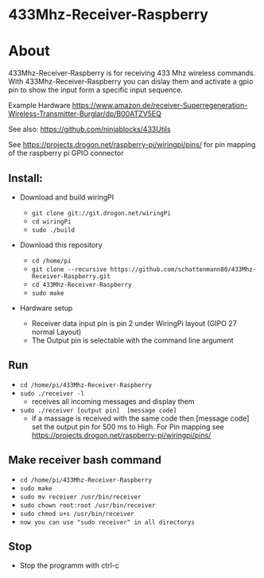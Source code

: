 # 433Mhz-Receiver-Raspberry

# About
433Mhz-Receiver-Raspberry is for receiving 433 Mhz wireless commands.
With 433Mhz-Receiver-Raspberry you can dislay them and activate a gpio pin to show the input form a specific input sequence.

Example Hardware
https://www.amazon.de/receiver-Superregeneration-Wireless-Transmitter-Burglar/dp/B00ATZV5EQ

See also:
https://github.com/ninjablocks/433Utils

See https://projects.drogon.net/raspberry-pi/wiringpi/pins/ for pin mapping of the raspberry pi GPIO connector

## Install:

  - Download and build wiringPI
    - ```git clone git://git.drogon.net/wiringPi```
    - ```cd wiringPi```
    - ```sudo ./build```
  
  - Download this repository
    - ```cd /home/pi```
    - ```git clone --recursive https://github.com/schattenmann80/433Mhz-Receiver-Raspberry.git```
    - ```cd 433Mhz-Receiver-Raspberry```
    - ```sudo make```
  - Hardware setup
    - Receiver data input pin is pin 2 under WiringPi layout (GIPO 27 normal Layout)
    - The Output pin is selectable with the command line argument
    
## Run
  - ```cd /home/pi/433Mhz-Receiver-Raspberry``` 
  - ```sudo ./receiver -l```
    - receives all incoming messages and display them
  - ```sudo ./receiver [output pin]  [message code]```
     - if a massage is received with the same code then [message code] set the output pin for 500 ms to High. For Pin mapping see        https://projects.drogon.net/raspberry-pi/wiringpi/pins/
     
## Make receiver bash command
  - ```cd /home/pi/433Mhz-Receiver-Raspberry```
  - ```sudo make```
  - ```sudo mv receiver /usr/bin/receiver```
  - ```sudo chown root:root /usr/bin/receiver```
  - ```sudo chmod u+s /usr/bin/receiver```
  - ```now you can use "sudo receiver" in all directorys``` 

## Stop
  - Stop the programm with ctrl-c 
